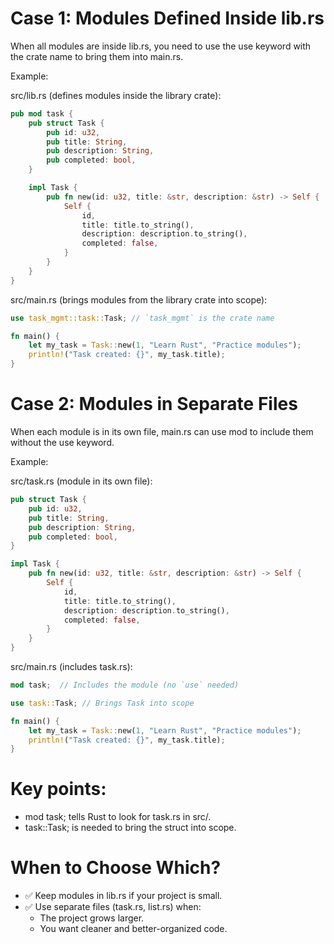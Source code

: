 # Case 1: Modules Defined Inside lib.rs
When all modules are inside lib.rs, you need to use the use keyword with the crate name to bring them into main.rs.

Example:

src/lib.rs (defines modules inside the library crate):

```rust
pub mod task {
    pub struct Task {
        pub id: u32,
        pub title: String,
        pub description: String,
        pub completed: bool,
    }

    impl Task {
        pub fn new(id: u32, title: &str, description: &str) -> Self {
            Self {
                id,
                title: title.to_string(),
                description: description.to_string(),
                completed: false,
            }
        }
    }
}
```

src/main.rs (brings modules from the library crate into scope):

```rust
use task_mgmt::task::Task; // `task_mgmt` is the crate name

fn main() {
    let my_task = Task::new(1, "Learn Rust", "Practice modules");
    println!("Task created: {}", my_task.title);
}
```

# Case 2: Modules in Separate Files

When each module is in its own file, main.rs can use mod to include them without the use keyword.

Example:

src/task.rs (module in its own file):

```rust
pub struct Task {
    pub id: u32,
    pub title: String,
    pub description: String,
    pub completed: bool,
}

impl Task {
    pub fn new(id: u32, title: &str, description: &str) -> Self {
        Self {
            id,
            title: title.to_string(),
            description: description.to_string(),
            completed: false,
        }
    }
}
```
src/main.rs (includes task.rs):

```rust
mod task;  // Includes the module (no `use` needed)

use task::Task; // Brings Task into scope

fn main() {
    let my_task = Task::new(1, "Learn Rust", "Practice modules");
    println!("Task created: {}", my_task.title);
}
```

# Key points:
- mod task; tells Rust to look for task.rs in src/. 
- task::Task; is needed to bring the struct into scope.
# When to Choose Which?
- ✅ Keep modules in lib.rs if your project is small.
- ✅ Use separate files (task.rs, list.rs) when:
  - The project grows larger.
  -	You want cleaner and better-organized code.